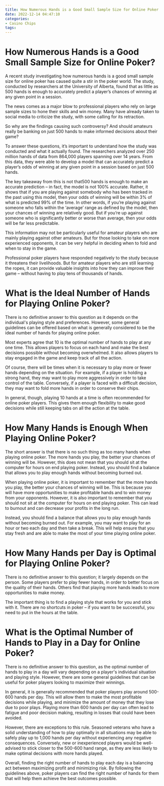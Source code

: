 ```yaml
---
title: How Numerous Hands is a Good Small Sample Size for Online Poker
date: 2022-12-14 04:47:10
categories:
- Casino Chips
tags:
---
```



#  How Numerous Hands is a Good Small Sample Size for Online Poker?

A recent study investigating how numerous hands is a good small sample size for online poker has caused quite a stir in the poker world. The study, conducted by researchers at the University of Alberta, found that as little as 500 hands is enough to accurately predict a player’s chances of winning at any given point in a session.

The news comes as a major blow to professional players who rely on large sample sizes to hone their skills and win money. Many have already taken to social media to criticize the study, with some calling for its retraction.

So why are the findings causing such controversy? And should amateurs really be banking on just 500 hands to make informed decisions about their game?

To answer these questions, it’s important to understand how the study was conducted and what it actually found. The researchers analyzed over 250 million hands of data from 864,000 players spanning over 14 years. From this data, they were able to develop a model that can accurately predict a player’s odds of winning at any given point in a session based on just 500 hands.

The key takeaway from this is not that500 hands is enough to make an accurate prediction – in fact, the model is not 100% accurate. Rather, it shows that if you are playing against somebody who has been tracked in the past using this model, then your odds of winning will be within 3% of what is predicted 99% of the time. In other words, if you’re playing against someone who falls within the ‘average’ range as defined by the model, then your chances of winning are relatively good. But if you’re up against someone who is significantly better or worse than average, then your odds will be far less predictable.

This information may not be particularly useful for amateur players who are mainly playing against other amateurs. But for those looking to take on more experienced opponents, it can be very helpful in deciding when to fold and when to stay in the game.

Professional poker players have responded negatively to the study because it threatens their livelihoods. But for amateur players who are still learning the ropes, it can provide valuable insights into how they can improve their game – without having to play tens of thousands of hands.

#  What is the Ideal Number of Hands for Playing Online Poker?

There is no definitive answer to this question as it depends on the individual's playing style and preferences. However, some general guidelines can be offered based on what is generally considered to be the ideal number of hands for playing online poker.

Most experts agree that 10 is the optimal number of hands to play at any one time. This allows players to focus on each hand and make the best decisions possible without becoming overwhelmed. It also allows players to stay engaged in the game and keep track of all the action.

Of course, there will be times when it is necessary to play more or fewer hands depending on the situation. For example, if a player is holding a strong hand, they may want to play more aggressively in order to take control of the table. Conversely, if a player is faced with a difficult decision, they may want to fold more hands in order to conserve their chips.

In general, though, playing 10 hands at a time is often recommended for online poker players. This gives them enough flexibility to make good decisions while still keeping tabs on all the action at the table.

#  How Many Hands is Enough When Playing Online Poker?

The short answer is that there is no such thing as too many hands when playing online poker. The more hands you play, the better your chances of winning will be. However, this does not mean that you should sit at the computer for hours on end playing poker. Instead, you should find a balance that allows you to play enough hands without becoming burned out.

When playing online poker, it is important to remember that the more hands you play, the better your chances of winning will be. This is because you will have more opportunities to make profitable hands and to win money from your opponents. However, it is also important to remember that you should not sit at the computer for hours on end playing poker. This can lead to burnout and can decrease your profits in the long run.

Instead, you should find a balance that allows you to play enough hands without becoming burned out. For example, you may want to play for an hour or two each day and then take a break. This will help ensure that you stay fresh and are able to make the most of your time playing online poker.

#  How Many Hands per Day is Optimal for Playing Online Poker?

There is no definitive answer to this question; it largely depends on the person. Some players prefer to play fewer hands, in order to better focus on the quality of their hands. Others find that playing more hands leads to more opportunities to make money.

The important thing is to find a playing style that works for you and stick with it. There are no shortcuts in poker – if you want to be successful, you need to put in the hours at the table.

#  What is the Optimal Number of Hands to Play in a Day for Online Poker?

There is no definitive answer to this question, as the optimal number of hands to play in a day will vary depending on a player's individual situation and playing style. However, there are some general guidelines that can be useful for poker players looking to maximize their winnings.

In general, it is generally recommended that poker players play around 500-600 hands per day. This will allow them to make the most profitable decisions while playing, and minimize the amount of money that they lose due to poor plays. Playing more than 600 hands per day can often lead to fatigue and poor decision making, resulting in losses that could have been avoided.

However, there are exceptions to this rule. Seasoned veterans who have a solid understanding of how to play optimally in all situations may be able to safely play up to 1,000 hands per day without experiencing any negative consequences. Conversely, new or inexperienced players would be well-advised to stick closer to the 500-600 hand range, as they are less likely to make optimal decisions with more hands played.

Overall, finding the right number of hands to play each day is a balancing act between maximizing profit and minimizing risk. By following the guidelines above, poker players can find the right number of hands for them that will help them achieve the best outcomes possible.